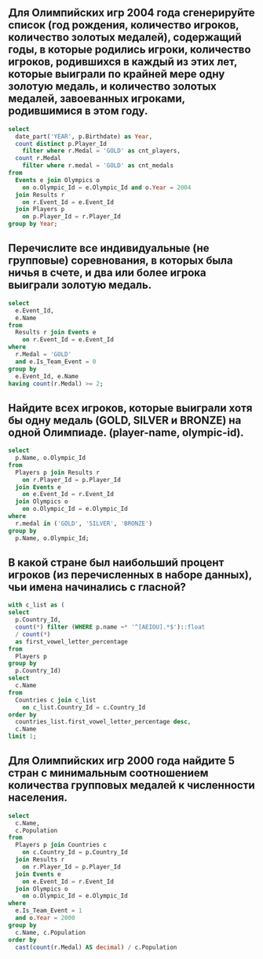 
## Для Олимпийских игр 2004 года сгенерируйте список (год рождения, количество игроков, количество золотых медалей), содержащий годы, в которые родились игроки, количество игроков, родившихся в каждый из этих лет, которые выиграли по крайней мере одну золотую медаль, и количество золотых медалей, завоеванных игроками, родившимися в этом году.

``` sql
select 
  date_part('YEAR', p.Birthdate) as Year,
  count distinct p.Player_Id 
    filter where r.Medal = 'GOLD' as cnt_players,
  count r.Medal 
    filter where r.medal = 'GOLD' as cnt_medals
from 
  Events e join Olympics o
    on o.Olympic_Id = e.Olympic_Id and o.Year = 2004
  join Results r
    on r.Event_Id = e.Event_Id
  join Players p
    on p.Player_Id = r.Player_Id
group by Year;
```

## Перечислите все индивидуальные (не групповые) соревнования, в которых была ничья в счете, и два или более игрока выиграли золотую медаль.

``` sql
select 
  e.Event_Id, 
  e.Name
from 
  Results r join Events e
    on r.Event_Id = e.Event_Id
where 
  r.Medal = 'GOLD' 
  and e.Is_Team_Event = 0
group by 
  e.Event_Id, e.Name
having count(r.Medal) >= 2;
```

## Найдите всех игроков, которые выиграли хотя бы одну медаль (GOLD, SILVER и BRONZE) на одной Олимпиаде. (player-name, olympic-id).

``` sql
select
  p.Name, o.Olympic_Id
from
  Players p join Results r
    on r.Player_Id = p.Player_Id
  join Events e
    on e.Event_Id = r.Event_Id
  join Olympics o
    on o.Olympic_Id = e.Olympic_Id
where
  r.medal in ('GOLD', 'SILVER', 'BRONZE')
group by
  p.Name, o.Olympic_Id;
```

## В какой стране был наибольший процент игроков (из перечисленных в наборе данных), чьи имена начинались с гласной?

``` sql
with c_list as (
select
  p.Country_Id,
  count(*) filter (WHERE p.name ~* '^[AEIOU].*$')::float
  / count(*)
  as first_vowel_letter_percentage
from 
  Players p
group by
  p.Country_Id)
select 
  c.Name
from 
  Countries c join c_list
    on c_list.Country_Id = c.Country_Id
order by
  countries_list.first_vowel_letter_percentage desc,
  c.Name 
limit 1;
```

## Для Олимпийских игр 2000 года найдите 5 стран с минимальным соотношением количества групповых медалей к численности населения.

``` sql
select 
  c.Name,
  c.Population
from
  Players p join Countries c
    on c.Country_Id = p.Country_Id
  join Results r
    on r.Player_Id = p.Player_Id
  join Events e
    on e.Event_Id = r.Event_Id
  join Olympics o
    on o.Olympic_Id = e.Olympic_Id 
where
  e.Is_Team_Event = 1
  and o.Year = 2000
group by
  c.Name, c.Population
order by
  cast(count(r.Medal) AS decimal) / c.Population
```
